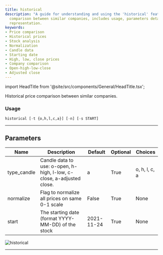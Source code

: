 ```yaml
---
title: historical
description: "A guide for understanding and using the 'historical' feature for price"
  comparison between similar companies, includes usage, parameters details and graphical
  representation.
keywords:
- Price comparison
- Historical prices
- Stock analysis
- Normalization
- Candle data
- Starting date
- High, low, close prices
- Company comparison
- Open-high-low-close
- Adjusted close
---
```


import HeadTitle from '@site/src/components/General/HeadTitle.tsx';

<HeadTitle title="stocks/ca/historical - Reference | OpenBB Terminal Docs" />

Historical price comparison between similar companies.

### Usage

```python
historical [-t {o,h,l,c,a}] [-n] [-s START]
```

---

## Parameters

| Name | Description | Default | Optional | Choices |
| ---- | ----------- | ------- | -------- | ------- |
| type_candle | Candle data to use: o-open, h-high, l-low, c-close, a-adjusted close. | a | True | o, h, l, c, a |
| normalize | Flag to normalize all prices on same 0-1 scale | False | True | None |
| start | The starting date (format YYYY-MM-DD) of the stock | 2021-11-24 | True | None |

![historical](https://user-images.githubusercontent.com/46355364/154073378-935eddd4-167e-48e8-9e3d-34029e5ba42f.png)

---
